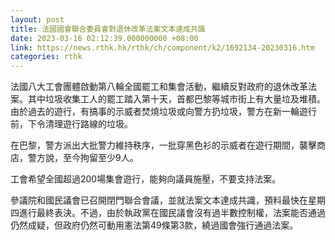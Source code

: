 ```yaml
---
layout: post
title: 法國國會聯合委員會對退休改革法案文本達成共識
date: 2023-03-16 02:12:39.000000000 +08:00
link: https://news.rthk.hk/rthk/ch/component/k2/1692134-20230316.htm
categories: rthk
---
```


法國八大工會團體啟動第八輪全國罷工和集會活動，繼續反對政府的退休改革法案。其中垃圾收集工人的罷工踏入第十天，首都巴黎等城市街上有大量垃及堆積。由於過去的遊行，有搞事的示威者焚燒垃圾或向警方扔垃圾，警方在新一輪遊行前，下令清理遊行路線的垃圾。

在巴黎，警方派出大批警力維持秩序，一批穿黑色衫的示威者在遊行期間，襲擊商店，警方說，至今拘留至少9人。

工會希望全國超過200場集會遊行，能夠向議員施壓，不要支持法案。

參議院和國民議會已召開閉門聯合會議，並就法案文本達成共識，預料最快在星期四進行最終表決。不過，由於執政黨在國民議會沒有過半數控制權，法案能否通過仍然成疑，但政府仍然可動用憲法第49條第3款，繞過國會強行通過法案。
